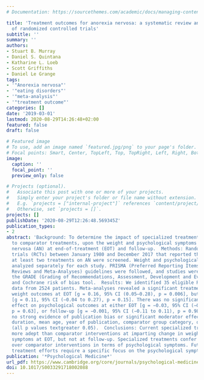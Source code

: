 ```yaml
---
# Documentation: https://sourcethemes.com/academic/docs/managing-content/

title: 'Treatment outcomes for anorexia nervosa: a systematic review and meta-analysis
  of randomized controlled trials'
subtitle: ''
summary: ''
authors:
- Stuart B. Murray
- Daniel S. Quintana
- Katharine L. Loeb
- Scott Griffiths
- Daniel Le Grange
tags:
- '"Anorexia nervosa"'
- '"eating disorders"'
- '"meta-analysis"'
- '"treatment outcome"'
categories: []
date: '2019-03-01'
lastmod: 2020-08-29T14:26:48+02:00
featured: false
draft: false

# Featured image
# To use, add an image named `featured.jpg/png` to your page's folder.
# Focal points: Smart, Center, TopLeft, Top, TopRight, Left, Right, BottomLeft, Bottom, BottomRight.
image:
  caption: ''
  focal_point: ''
  preview_only: false

# Projects (optional).
#   Associate this post with one or more of your projects.
#   Simply enter your project's folder or file name without extension.
#   E.g. `projects = ["internal-project"]` references `content/project/deep-learning/index.md`.
#   Otherwise, set `projects = []`.
projects: []
publishDate: '2020-08-29T12:26:48.569345Z'
publication_types:
- 2
abstract: 'Background: To determine the impact of specialized treatments, relative
  to comparator treatments, upon the weight and psychological symptoms of anorexia
  nervosa (AN) at end-of-treatment (EOT) and follow-up.  Methods: Randomized controlled
  trials (RCTs) between January 1980 and December 2017 that reported the effects of
  at least two treatments on AN were screened. Weight and psychological symptoms were
  analyzed separately for each study. PRISMA (Preferred Reporting Items for Systematic
  Reviews and Meta-Analyses) guidelines were followed, and studies were assessed using
  the GRADE (Grading of Recommendations, Assessment, Development and Evaluation) criteria
  and Cochrane risk of bias tool.  Results: We identified 35 eligible RCTs, comprising
  data from 2524 patients. Meta-analyses revealed a significant treatment effect on
  weight outcomes at EOT [g = 0.16, 95% CI (0.05–0.28), p = 0.006], but not at follow-up
  [g = 0.11, 95% CI (−0.04 to 0.27), p = 0.15]. There was no significant treatment
  effect on psychological outcomes at either EOT [g = −0.03, 95% CI (−0.14 to 0.08),
  p = 0.63], or follow-up [g = −0.001, 95% CI (−0.11 to 0.11), p = 0.98]. There was
  no strong evidence of publication bias or significant moderator effects for illness
  duration, mean age, year of publication, comparator group category, or risk of bias
  (all p values textgreater 0.05).  Conclusions: Current specialized treatments are
  more adept than comparator interventions at imparting change in weight-based AN
  symptoms at EOT, but not at follow-up. Specialized treatments confer no advantage
  over comparator interventions in terms of psychological symptoms. Future precision
  treatment efforts require a specific focus on the psychological symptoms of AN.'
publication: '*Psychological Medicine*'
url_pdf: https://www.cambridge.org/core/journals/psychological-medicine/article/treatment-outcomes-for-anorexia-nervosa-a-systematic-review-and-metaanalysis-of-randomized-controlled-trials/AB05A8856C66EA5AD99AD9B2DF1C1F80
doi: 10.1017/S0033291718002088
---
```

